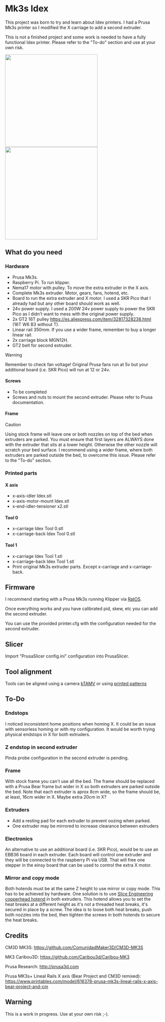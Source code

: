 # Mk3s Idex

This project was born to try and learn about Idex printers. I had a Prusa Mk3s printer so I modified the X carriage to add a second extruder.

This is not a finished project and some work is needed to have a fully functional Idex printer. Please refer to the "To-do" section and use at your own risk.

<img src="https://github.com/gonchogsm/Mk3s_Idex/assets/94571789/66906d6f-040a-42db-8ee7-6231032e9f3d" width="300">

<img src="https://github.com/gonchogsm/Mk3s_Idex/assets/94571789/8b53a671-bb77-4910-b749-2411cb6d4fcf" width="300">


## What do you need
### Hardware
- Prusa Mk3s.
- Raspberry Pi. To run klipper.
- Nema17 motor with pulley. To move the extra extruder in the X axis.
- Complete Mk3s extruder. Motor, gears, fans, hotend, etc.
- Board to run the extra extruder and X motor. I used a SKR Pico that I already had but any other board should work as well.
- 24v power supply. I used a 200W 24v power supply to power the SKR Pico as I didn't want to mess with the original power supply.
- 2x GT2 16T pulley https://es.aliexpress.com/item/32817328238.html (16T W6 B3 without T).
- Linear rail 350mm. If you use a wider frame, remember to buy a longer linear rail.
- 2x carriage block MGN12H.
- GT2 belt for second extruder.
> [!WARNING]
> Remember to check fan voltage! Original Prusa fans run at 5v but your additional board (i.e. SKR Pico) will run at 12 or 24v.


#### Screws
- To be completed
- Screws and nuts to mount the second extruder. Please refer to Prusa documentation.

#### Frame
> [!CAUTION]
> Using stock frame will leave one or both nozzles on top of the bed when extruders are parked. You must ensure that first layers are ALWAYS done with the extruder that sits at a lower height. Otherwise the other nozzle will scratch your bed surface. I recommend using a wider frame, where both extruders are parked outside the bed, to overcome this issue. Please refer to the "To-do" section.


### Printed parts
#### X axis
- x-axis-idler Idex.stl
- x-axis-motor-mount Idex.stl
- x-end-idler-tensioner x2.stl
#### Tool 0
- x-carriage Idex Tool 0.stl
- x-carriage-back Idex Tool 0.stl
#### Tool 1
- x-carriage Idex Tool 1.stl
- x-carriage-back Idex Tool 1.stl
- Print original Mk3s extruder parts. Except x-carriage and x-carriage-back.

## Firmware
I recommend starting with a Prusa Mk3s running Klipper via [RatOS](https://os.ratrig.com/).

Once everything works and you have calibrated pid, skew, etc you can add the second extruder.

You can use the provided printer.cfg with the configuration needed for the second extruder.

## Slicer
Import "PrusaSlicer config.ini" configuration into PrusaSlicer.

## Tool alignment
Tools can be aligned using a camera [kTAMV](https://github.com/TypQxQ/kTAMV) or using [printed patterns](https://www.printables.com/model/129617-offset-xy-dual-extruder-idex-calibration)

## To-Do
### Endstops
I noticed inconsistent home positions when homing X. It could be an issue with sensorless homing or with my configuration. It would be worth trying physical endstops in X for both extruders.
### Z endstop in second extruder
Pinda probe configuration in the second extruder is pending.
### Frame
With stock frame you can't use all the bed. The frame should be replaced with a Prusa Bear frame but wider in X so both extruders are parked outside the bed. Note that each extruder is aprox 8cm wide, so the frame should be, at least, 16cm wider in X. Maybe extra 20cm in X?
### Extruders
- Add a resting pad for each extruder to prevent oozing when parked.
- One extruder may be mirrored to increase clearance between extruders
### Electronics
An alternative to use an additional board (i.e. SKR Pico), would be to use an EBB36 board in each extruder. Each board will control one extruder and they will be connected to the raspberry Pi via USB. That will free one stepper in the einsy board that can be used to control the extra X motor.
### Mirror and copy mode
Both hotends must be at the same Z height to use mirror or copy mode. This has to be achieved by hardware. One solution is to use [Slice Engineering copperhead hotend](https://www.sliceengineering.com/collections/copperhead) in both extruders. This hotend allows you to set the heat breaks at a different height as it's not a threaded heat breaks, it's secured in place by a screw. The idea is to loose both heat breaks, push both nozzles into the bed, then tighten the screws in both hotends to secure the heat breaks.


## Credits
CM3D MK3S: https://github.com/ComunidadMaker3D/CM3D-MK3S

MK3 Caribou3D: https://github.com/Caribou3d/Caribou-MK3

Prusa Research: http://prusa3d.com

Prusa MK3s+ Lineal Rails X axis (Bear Project and CM3D remixed): https://www.printables.com/model/616378-prusa-mk3s-lineal-rails-x-axis-bear-project-and-cm

## Warning
This is a work in progress. Use at your own risk ;-).
